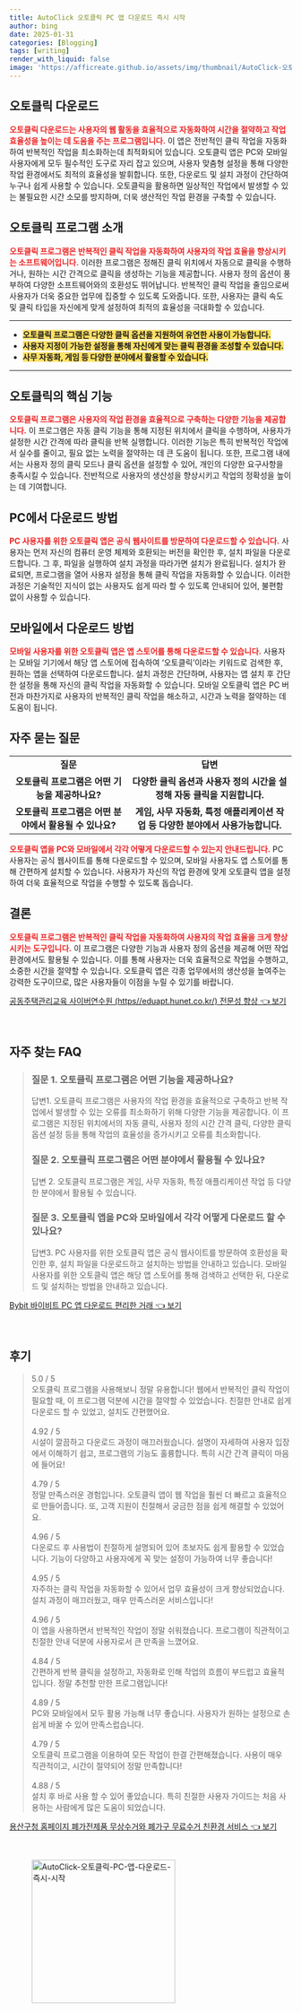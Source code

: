 ```yaml
---
title: AutoClick 오토클릭 PC 앱 다운로드 즉시 시작
author: bing
date: 2025-01-31
categories: [Blogging]
tags: [writing]
render_with_liquid: false
image: 'https://afficreate.github.io/assets/img/thumbnail/AutoClick-오토클릭-PC-앱-다운로드-즉시-시작.webp'
---
```



<h2 id='오토클릭 다운로드'>오토클릭 다운로드</h2>

<p><b><span style="color: #ee2323;">오토클릭 다운로드는 사용자의 웹 활동을 효율적으로 자동화하여 시간을 절약하고 작업 효율성을 높이는 데 도움을 주는 프로그램입니다.</span></b> 이 앱은 전반적인 클릭 작업을 자동화하여 반복적인 작업을 최소화하는데 최적화되어 있습니다. 오토클릭 앱은 PC와 모바일 사용자에게 모두 필수적인 도구로 자리 잡고 있으며, 사용자 맞춤형 설정을 통해 다양한 작업 환경에서도 최적의 효율성을 발휘합니다. 또한, 다운로드 및 설치 과정이 간단하여 누구나 쉽게 사용할 수 있습니다. 오토클릭을 활용하면 일상적인 작업에서 발생할 수 있는 불필요한 시간 소모를 방지하며, 더욱 생산적인 작업 환경을 구축할 수 있습니다.</p>

<h2 id='오토클릭 프로그램 소개'>오토클릭 프로그램 소개</h2>

<p><b><span style="color: #ee2323;">오토클릭 프로그램은 반복적인 클릭 작업을 자동화하여 사용자의 작업 효율을 향상시키는 소프트웨어입니다.</span></b> 이러한 프로그램은 정해진 클릭 위치에서 자동으로 클릭을 수행하거나, 원하는 시간 간격으로 클릭을 생성하는 기능을 제공합니다. 사용자 정의 옵션이 풍부하여 다양한 소프트웨어와의 호환성도 뛰어납니다. 반복적인 클릭 작업을 줄임으로써 사용자가 더욱 중요한 업무에 집중할 수 있도록 도와줍니다. 또한, 사용자는 클릭 속도 및 클릭 타입을 자신에게 맞게 설정하여 최적의 효율성을 극대화할 수 있습니다.</p>

<hr />

<ul>
    <li><b><span style="background-color: #ffe066;">오토클릭 프로그램은 다양한 클릭 옵션을 지원하여 유연한 사용이 가능합니다.</span></b></li>
    <li><b><span style="background-color: #ffe066;">사용자 지정이 가능한 설정을 통해 자신에게 맞는 클릭 환경을 조성할 수 있습니다.</span></b></li>
    <li><b><span style="background-color: #ffe066;">사무 자동화, 게임 등 다양한 분야에서 활용할 수 있습니다.</span></b></li>
</ul>

<hr />

<h2 id='오토클릭의 핵심 기능'>오토클릭의 핵심 기능</h2>

<p><b><span style="color: #ee2323;">오토클릭 프로그램은 사용자의 작업 환경을 효율적으로 구축하는 다양한 기능을 제공합니다.</span></b> 이 프로그램은 자동 클릭 기능을 통해 지정된 위치에서 클릭을 수행하며, 사용자가 설정한 시간 간격에 따라 클릭을 반복 실행합니다. 이러한 기능은 특히 반복적인 작업에서 실수를 줄이고, 필요 없는 노력을 절약하는 데 큰 도움이 됩니다. 또한, 프로그램 내에서는 사용자 정의 클릭 모드나 클릭 옵션을 설정할 수 있어, 개인의 다양한 요구사항을 충족시킬 수 있습니다. 전반적으로 사용자의 생산성을 향상시키고 작업의 정확성을 높이는 데 기여합니다.</p>

<h2 id='PC에서 다운로드 방법'>PC에서 다운로드 방법</h2>

<p><b><span style="color: #ee2323;">PC 사용자를 위한 오토클릭 앱은 공식 웹사이트를 방문하여 다운로드할 수 있습니다.</span></b> 사용자는 먼저 자신의 컴퓨터 운영 체제와 호환되는 버전을 확인한 후, 설치 파일을 다운로드합니다. 그 후, 파일을 실행하여 설치 과정을 따라가면 설치가 완료됩니다. 설치가 완료되면, 프로그램을 열어 사용자 설정을 통해 클릭 작업을 자동화할 수 있습니다. 이러한 과정은 기술적인 지식이 없는 사용자도 쉽게 따라 할 수 있도록 안내되어 있어, 불편함 없이 사용할 수 있습니다.</p>

<h2 id='모바일에서 다운로드 방법'>모바일에서 다운로드 방법</h2>

<p><b><span style="color: #ee2323;">모바일 사용자를 위한 오토클릭 앱은 앱 스토어를 통해 다운로드할 수 있습니다.</span></b> 사용자는 모바일 기기에서 해당 앱 스토어에 접속하여 ‘오토클릭’이라는 키워드로 검색한 후, 원하는 앱을 선택하여 다운로드합니다. 설치 과정은 간단하며, 사용자는 앱 설치 후 간단한 설정을 통해 자신의 클릭 작업을 자동화할 수 있습니다. 모바일 오토클릭 앱은 PC 버전과 마찬가지로 사용자의 반복적인 클릭 작업을 해소하고, 시간과 노력을 절약하는 데 도움이 됩니다.</p>

<h2 id='자주 묻는 질문'>자주 묻는 질문</h2>

<table>
    <tr>
        <td style="text-align: center; height: 17px;"><b>질문</b></td>
        <td style="text-align: center; height: 17px;"><b>답변</b></td>
    </tr>
    <tr>
        <td style="text-align: center; height: 17px;"><b>오토클릭 프로그램은 어떤 기능을 제공하나요?</b></td>
        <td style="text-align: center; height: 17px;"><b>다양한 클릭 옵션과 사용자 정의 시간을 설정해 자동 클릭을 지원합니다.</b></td>
    </tr>
    <tr>
        <td style="text-align: center; height: 17px;"><b>오토클릭 프로그램은 어떤 분야에서 활용될 수 있나요?</b></td>
        <td style="text-align: center; height: 17px;"><b>게임, 사무 자동화, 특정 애플리케이션 작업 등 다양한 분야에서 사용가능합니다.</b></td>
    </tr>
</table>

<p><b><span style="color: #ee2323;">오토클릭 앱을 PC와 모바일에서 각각 어떻게 다운로드할 수 있는지 안내드립니다.</span></b> PC 사용자는 공식 웹사이트를 통해 다운로드할 수 있으며, 모바일 사용자도 앱 스토어를 통해 간편하게 설치할 수 있습니다. 사용자가 자신의 작업 환경에 맞게 오토클릭 앱을 설정하여 더욱 효율적으로 작업을 수행할 수 있도록 돕습니다.</p>

<h2 id='결론'>결론</h2>

<p><b><span style="color: #ee2323;">오토클릭 프로그램은 반복적인 클릭 작업을 자동화하여 사용자의 작업 효율을 크게 향상시키는 도구입니다.</span></b> 이 프로그램은 다양한 기능과 사용자 정의 옵션을 제공해 어떤 작업 환경에서도 활용될 수 있습니다. 이를 통해 사용자는 더욱 효율적으로 작업을 수행하고, 소중한 시간을 절약할 수 있습니다. 오토클릭 앱은 각종 업무에서의 생산성을 높여주는 강력한 도구이므로, 많은 사용자들이 이점을 누릴 수 있기를 바랍니다.</p>


<p><a class="click-button" title="공동주택관리교육 사이버연수원 (https//eduapt.hunet.co.kr/) 전문성 향상" href="https://afficreate.github.io/posts/%EA%B3%B5%EB%8F%99%EC%A3%BC%ED%83%9D%EA%B4%80%EB%A6%AC%EA%B5%90%EC%9C%A1-%EC%82%AC%EC%9D%B4%EB%B2%84%EC%97%B0%EC%88%98%EC%9B%90-(httpseduapt.hunet.co.kr)-%EC%A0%84%EB%AC%B8%EC%84%B1-%ED%96%A5%EC%83%81/" rel="dofollow">공동주택관리교육 사이버연수원 (https//eduapt.hunet.co.kr/) 전문성 향상 👈 보기</a></p><br>
<h2 id='자주_찾는_FAQ'>자주 찾는 FAQ</h2>
<div itemscope="" itemtype="https://schema.org/FAQPage"> 
<blockquote> 
<div itemscope="" itemprop="mainEntity" itemtype="https://schema.org/Question"> 
<h3 itemprop="name">질문 1. 오토클릭 프로그램은 어떤 기능을 제공하나요?</h3> 
<div itemscope="" itemprop="acceptedAnswer" itemtype="https://schema.org/Answer"> 
<span itemprop="text"> 
<p>답변1. 오토클릭 프로그램은 사용자의 작업 환경을 효율적으로 구축하고 반복 작업에서 발생할 수 있는 오류를 최소화하기 위해 다양한 기능을 제공합니다. 이 프로그램은 지정된 위치에서의 자동 클릭, 사용자 정의 시간 간격 클릭, 다양한 클릭 옵션 설정 등을 통해 작업의 효율성을 증가시키고 오류를 최소화합니다.</p> 
</span> 
</div> 
</div> 
<div itemscope="" itemprop="mainEntity" itemtype="https://schema.org/Question"> 
<h3 itemprop="name">질문 2. 오토클릭 프로그램은 어떤 분야에서 활용될 수 있나요?</h3> 
<div itemscope="" itemprop="acceptedAnswer" itemtype="https://schema.org/Answer"> 
<span itemprop="text"> 
<p>답변 2. 오토클릭 프로그램은 게임, 사무 자동화, 특정 애플리케이션 작업 등 다양한 분야에서 활용될 수 있습니다.</p> 
</span> 
</div> 
</div> 
<div itemscope="" itemprop="mainEntity" itemtype="https://schema.org/Question"> 
<h3 itemprop="name">질문 3. 오토클릭 앱을 PC와 모바일에서 각각 어떻게 다운로드 할 수 있나요?</h3> 
<div itemscope="" itemprop="acceptedAnswer" itemtype="https://schema.org/Answer"> 
<span itemprop="text"> 
<p>답변3. PC 사용자를 위한 오토클릭 앱은 공식 웹사이트를 방문하여 호환성을 확인한 후, 설치 파일을 다운로드하고 설치하는 방법을 안내하고 있습니다. 모바일 사용자를 위한 오토클릭 앱은 해당 앱 스토어를 통해 검색하고 선택한 뒤, 다운로드 및 설치하는 방법을 안내하고 있습니다.</p> 
</span> 
</div> 
</div> 
</blockquote> 
</div>
<p><a class="click-button" title="Bybit 바이비트 PC 앱 다운로드 편리한 거래" href="https://afficreate.github.io/posts/Bybit-%EB%B0%94%EC%9D%B4%EB%B9%84%ED%8A%B8-PC-%EC%95%B1-%EB%8B%A4%EC%9A%B4%EB%A1%9C%EB%93%9C-%ED%8E%B8%EB%A6%AC%ED%95%9C-%EA%B1%B0%EB%9E%98/" rel="dofollow">Bybit 바이비트 PC 앱 다운로드 편리한 거래 👈 보기</a></p><br>
<h2 id='후기'>후기</h2>
<div itemscope itemtype="https://schema.org/Product">
  <blockquote>
  <div itemprop="review" itemscope itemtype="https://schema.org/Review">
      <div itemprop="reviewRating" itemscope itemtype="https://schema.org/Rating"> <span itemprop="ratingValue">5.0</span> / <span itemprop="bestRating">5</span> </div>
      <span itemprop="reviewBody">오토클릭 프로그램을 사용해보니 정말 유용합니다! 웹에서 반복적인 클릭 작업이 필요할 때, 이 프로그램 덕분에 시간을 절약할 수 있었습니다. 친절한 안내로 쉽게 다운로드 할 수 있었고, 설치도 간편했어요.</span>
  </div>
  <br>
  <div itemprop="review" itemscope itemtype="https://schema.org/Review">
      <div itemprop="reviewRating" itemscope itemtype="https://schema.org/Rating"> <span itemprop="ratingValue">4.92</span> / <span itemprop="bestRating">5</span> </div>
      <span itemprop="reviewBody">시설이 깔끔하고 다운로드 과정이 매끄러웠습니다. 설명이 자세하여 사용자 입장에서 이해하기 쉽고, 프로그램의 기능도 훌륭합니다. 특히 시간 간격 클릭이 마음에 들어요!</span>
  </div>
  <br>
  <div itemprop="review" itemscope itemtype="https://schema.org/Review">
      <div itemprop="reviewRating" itemscope itemtype="https://schema.org/Rating"> <span itemprop="ratingValue">4.79</span> / <span itemprop="bestRating">5</span> </div>
      <span itemprop="reviewBody">정말 만족스러운 경험입니다. 오토클릭 앱이 웹 작업을 훨씬 더 빠르고 효율적으로 만들어줍니다. 또, 고객 지원이 친절해서 궁금한 점을 쉽게 해결할 수 있었어요.</span>
  </div>
  <br>
  <div itemprop="review" itemscope itemtype="https://schema.org/Review">
      <div itemprop="reviewRating" itemscope itemtype="https://schema.org/Rating"> <span itemprop="ratingValue">4.96</span> / <span itemprop="bestRating">5</span> </div>
      <span itemprop="reviewBody">다운로드 후 사용법이 친절하게 설명되어 있어 초보자도 쉽게 활용할 수 있었습니다. 기능이 다양하고 사용자에게 꼭 맞는 설정이 가능하여 너무 좋습니다!</span>
  </div>
  <br>
  <div itemprop="review" itemscope itemtype="https://schema.org/Review">
      <div itemprop="reviewRating" itemscope itemtype="https://schema.org/Rating"> <span itemprop="ratingValue">4.95</span> / <span itemprop="bestRating">5</span> </div>
      <span itemprop="reviewBody">자주하는 클릭 작업을 자동화할 수 있어서 업무 효율성이 크게 향상되었습니다. 설치 과정이 매끄러웠고, 매우 만족스러운 서비스입니다!</span>
  </div>
  <br>
  <div itemprop="review" itemscope itemtype="https://schema.org/Review">
      <div itemprop="reviewRating" itemscope itemtype="https://schema.org/Rating"> <span itemprop="ratingValue">4.96</span> / <span itemprop="bestRating">5</span> </div>
      <span itemprop="reviewBody">이 앱을 사용하면서 반복적인 작업이 정말 쉬워졌습니다. 프로그램이 직관적이고 친절한 안내 덕분에 사용자로서 큰 만족을 느꼈어요.</span>
  </div>
  <br>
  <div itemprop="review" itemscope itemtype="https://schema.org/Review">
      <div itemprop="reviewRating" itemscope itemtype="https://schema.org/Rating"> <span itemprop="ratingValue">4.84</span> / <span itemprop="bestRating">5</span> </div>
      <span itemprop="reviewBody">간편하게 반복 클릭을 설정하고, 자동화로 인해 작업의 흐름이 부드럽고 효율적입니다. 정말 추천할 만한 프로그램입니다!</span>
  </div>
  <br>
  <div itemprop="review" itemscope itemtype="https://schema.org/Review">
      <div itemprop="reviewRating" itemscope itemtype="https://schema.org/Rating"> <span itemprop="ratingValue">4.89</span> / <span itemprop="bestRating">5</span> </div>
      <span itemprop="reviewBody">PC와 모바일에서 모두 활용 가능해 너무 좋습니다. 사용자가 원하는 설정으로 손쉽게 바꿀 수 있어 만족스럽습니다.</span>
  </div>
  <br>
  <div itemprop="review" itemscope itemtype="https://schema.org/Review">
      <div itemprop="reviewRating" itemscope itemtype="https://schema.org/Rating"> <span itemprop="ratingValue">4.79</span> / <span itemprop="bestRating">5</span> </div>
      <span itemprop="reviewBody">오토클릭 프로그램을 이용하여 모든 작업이 한결 간편해졌습니다. 사용이 매우 직관적이고, 시간이 절약되어 정말 만족합니다!</span>
  </div>
  <br>
  <div itemprop="review" itemscope itemtype="https://schema.org/Review">
      <div itemprop="reviewRating" itemscope itemtype="https://schema.org/Rating"> <span itemprop="ratingValue">4.88</span> / <span itemprop="bestRating">5</span> </div>
      <span itemprop="reviewBody">설치 후 바로 사용 할 수 있어 좋았습니다. 특히 친절한 사용자 가이드는 처음 사용하는 사람에게 많은 도움이 되었습니다.</span>
  </div>
  </blockquote>
</div>
<p><a class="click-button" title="용산구청 홈페이지 폐가전제품 무상수거와 폐가구 무료수거 친환경 서비스" href="https://afficreate.github.io/posts/%EC%9A%A9%EC%82%B0%EA%B5%AC%EC%B2%AD-%ED%99%88%ED%8E%98%EC%9D%B4%EC%A7%80-%ED%8F%90%EA%B0%80%EC%A0%84%EC%A0%9C%ED%92%88-%EB%AC%B4%EC%83%81%EC%88%98%EA%B1%B0%EC%99%80-%ED%8F%90%EA%B0%80%EA%B5%AC-%EB%AC%B4%EB%A3%8C%EC%88%98%EA%B1%B0-%EC%B9%9C%ED%99%98%EA%B2%BD-%EC%84%9C%EB%B9%84%EC%8A%A4/" rel="dofollow">용산구청 홈페이지 폐가전제품 무상수거와 폐가구 무료수거 친환경 서비스 👈 보기</a></p><br>
<figure class="image"><img src="https://afficreate.github.io/assets/img/thumbnail/AutoClick-오토클릭-PC-앱-다운로드-즉시-시작.webp" alt="AutoClick-오토클릭-PC-앱-다운로드-즉시-시작" width="256" height="256"></figure>